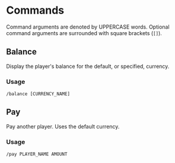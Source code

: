 # Commands

Command arguments are denoted by UPPERCASE words. Optional command arguments are surrounded with square brackets (`[]`).

## Balance

Display the player's balance for the default, or specified, currency.

### Usage

`/balance [CURRENCY_NAME]`

## Pay

Pay another player. Uses the default currency.

### Usage

`/pay PLAYER_NAME AMOUNT`